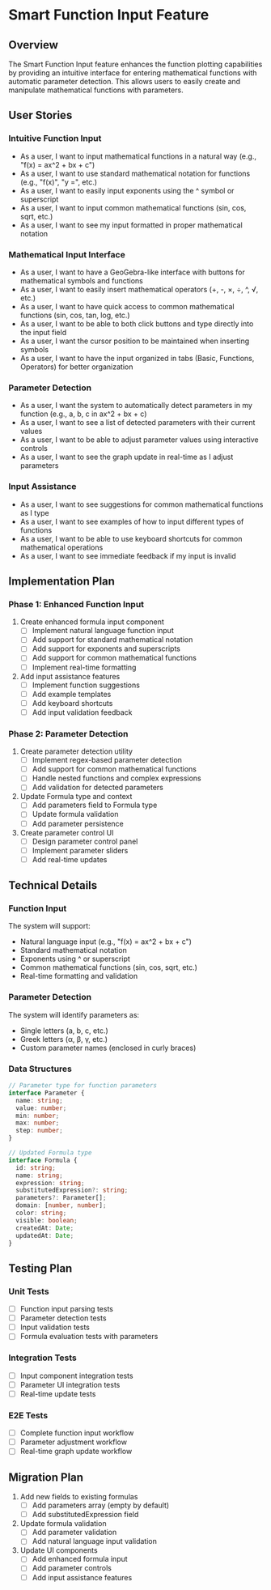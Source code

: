 # Smart Function Input Feature

## Overview

The Smart Function Input feature enhances the function plotting capabilities by providing an intuitive interface for entering mathematical functions with automatic parameter detection. This allows users to easily create and manipulate mathematical functions with parameters.

## User Stories

### Intuitive Function Input
- As a user, I want to input mathematical functions in a natural way (e.g., "f(x) = ax^2 + bx + c")
- As a user, I want to use standard mathematical notation for functions (e.g., "f(x)", "y =", etc.)
- As a user, I want to easily input exponents using the ^ symbol or superscript
- As a user, I want to input common mathematical functions (sin, cos, sqrt, etc.)
- As a user, I want to see my input formatted in proper mathematical notation

### Mathematical Input Interface
- As a user, I want to have a GeoGebra-like interface with buttons for mathematical symbols and functions
- As a user, I want to easily insert mathematical operators (+, -, ×, ÷, ^, √, etc.)
- As a user, I want to have quick access to common mathematical functions (sin, cos, tan, log, etc.)
- As a user, I want to be able to both click buttons and type directly into the input field
- As a user, I want the cursor position to be maintained when inserting symbols
- As a user, I want to have the input organized in tabs (Basic, Functions, Operators) for better organization

### Parameter Detection
- As a user, I want the system to automatically detect parameters in my function (e.g., a, b, c in ax^2 + bx + c)
- As a user, I want to see a list of detected parameters with their current values
- As a user, I want to be able to adjust parameter values using interactive controls
- As a user, I want to see the graph update in real-time as I adjust parameters

### Input Assistance
- As a user, I want to see suggestions for common mathematical functions as I type
- As a user, I want to see examples of how to input different types of functions
- As a user, I want to be able to use keyboard shortcuts for common mathematical operations
- As a user, I want to see immediate feedback if my input is invalid

## Implementation Plan

### Phase 1: Enhanced Function Input
1. Create enhanced formula input component
   - [ ] Implement natural language function input
   - [ ] Add support for standard mathematical notation
   - [ ] Add support for exponents and superscripts
   - [ ] Add support for common mathematical functions
   - [ ] Implement real-time formatting

2. Add input assistance features
   - [ ] Implement function suggestions
   - [ ] Add example templates
   - [ ] Add keyboard shortcuts
   - [ ] Add input validation feedback

### Phase 2: Parameter Detection
1. Create parameter detection utility
   - [ ] Implement regex-based parameter detection
   - [ ] Add support for common mathematical functions
   - [ ] Handle nested functions and complex expressions
   - [ ] Add validation for detected parameters

2. Update Formula type and context
   - [ ] Add parameters field to Formula type
   - [ ] Update formula validation
   - [ ] Add parameter persistence

3. Create parameter control UI
   - [ ] Design parameter control panel
   - [ ] Implement parameter sliders
   - [ ] Add real-time updates

## Technical Details

### Function Input
The system will support:
- Natural language input (e.g., "f(x) = ax^2 + bx + c")
- Standard mathematical notation
- Exponents using ^ or superscript
- Common mathematical functions (sin, cos, sqrt, etc.)
- Real-time formatting and validation

### Parameter Detection
The system will identify parameters as:
- Single letters (a, b, c, etc.)
- Greek letters (α, β, γ, etc.)
- Custom parameter names (enclosed in curly braces)

### Data Structures

```typescript
// Parameter type for function parameters
interface Parameter {
  name: string;
  value: number;
  min: number;
  max: number;
  step: number;
}

// Updated Formula type
interface Formula {
  id: string;
  name: string;
  expression: string;
  substitutedExpression?: string;
  parameters?: Parameter[];
  domain: [number, number];
  color: string;
  visible: boolean;
  createdAt: Date;
  updatedAt: Date;
}
```

## Testing Plan

### Unit Tests
- [ ] Function input parsing tests
- [ ] Parameter detection tests
- [ ] Input validation tests
- [ ] Formula evaluation tests with parameters

### Integration Tests
- [ ] Input component integration tests
- [ ] Parameter UI integration tests
- [ ] Real-time update tests

### E2E Tests
- [ ] Complete function input workflow
- [ ] Parameter adjustment workflow
- [ ] Real-time graph update workflow

## Migration Plan

1. Add new fields to existing formulas
   - [ ] Add parameters array (empty by default)
   - [ ] Add substitutedExpression field

2. Update formula validation
   - [ ] Add parameter validation
   - [ ] Add natural language input validation

3. Update UI components
   - [ ] Add enhanced formula input
   - [ ] Add parameter controls
   - [ ] Add input assistance features 